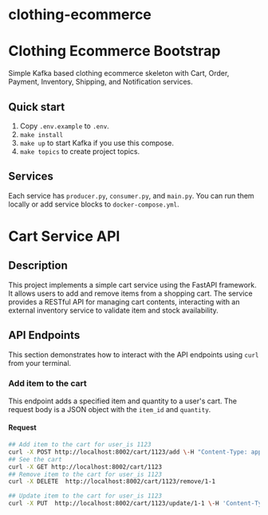 # clothing-ecommerce
# Clothing Ecommerce Bootstrap

Simple Kafka based clothing ecommerce skeleton with Cart, Order, Payment, Inventory, Shipping, and Notification services.

## Quick start
1. Copy `.env.example` to `.env`.
2. `make install`
3. `make up` to start Kafka if you use this compose.
4. `make topics` to create project topics.

## Services
Each service has `producer.py`, `consumer.py`, and `main.py`. You can run them locally or add service blocks to `docker-compose.yml`.



# Cart Service API

## Description
This project implements a simple cart service using the FastAPI framework. It allows users to add and remove items from a shopping cart. The service provides a RESTful API for managing cart contents, interacting with an external inventory service to validate item and stock availability.

## API Endpoints

This section demonstrates how to interact with the API endpoints using `curl` from your terminal.

### Add item to the cart
This endpoint adds a specified item and quantity to a user's cart. The request body is a JSON object with the `item_id` and `quantity`.

#### Request
```sh
## Add item to the cart for user_is 1123
curl -X POST http://localhost:8002/cart/1123/add \-H "Content-Type: application/json" \-d '{"item_id": "1-1", "quantity": 2}'
## See the cart
curl -X GET http://localhost:8002/cart/1123
## Remove item to the cart for user_is 1123
curl -X DELETE  http://localhost:8002/cart/1123/remove/1-1

## Update item to the cart for user_is 1123
curl -X PUT  http://localhost:8002/cart/1123/update/1-1 \-H 'Content-Type: application/json' \-d '{    "quantity": 5  }'